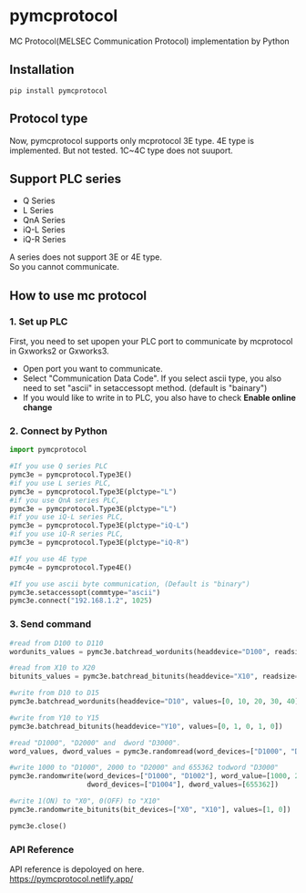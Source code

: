 # pymcprotocol
MC Protocol(MELSEC Communication Protocol) implementation by Python

## Installation 
```console 
pip install pymcprotocol
```

## Protocol type
Now, pymcprotocol supports only mcprotocol 3E type.
4E type is implemented. But not tested.
1C~4C type does not suuport.

## Support PLC series
- Q Series
- L Series
- QnA Series
- iQ-L Series
- iQ-R Series

A series does not support 3E or 4E type.  
So you cannot communicate. 

## How to use mc protocol
### 1. Set up PLC
First, you need to set upopen your PLC port to communicate by mcprotocol in Gxworks2 or Gxworks3.  
- Open port you want to communicate.  
- Select "Communication Data Code". If you select ascii type, you also need to set "ascii" in setaccessopt method. (default is "bainary")
- If you would like to write in to PLC, you also have to check __Enable online change__

### 2. Connect by Python
```python
import pymcprotocol

#If you use Q series PLC
pymc3e = pymcprotocol.Type3E()
#if you use L series PLC,
pymc3e = pymcprotocol.Type3E(plctype="L")
#if you use QnA series PLC,
pymc3e = pymcprotocol.Type3E(plctype="L")
#if you use iQ-L series PLC,
pymc3e = pymcprotocol.Type3E(plctype="iQ-L")
#if you use iQ-R series PLC,
pymc3e = pymcprotocol.Type3E(plctype="iQ-R")

#If you use 4E type
pymc4e = pymcprotocol.Type4E()

#If you use ascii byte communication, (Default is "binary")
pymc3e.setaccessopt(commtype="ascii")
pymc3e.connect("192.168.1.2", 1025)

```

### 3. Send command
```python
#read from D100 to D110
wordunits_values = pymc3e.batchread_wordunits(headdevice="D100", readsize=10)

#read from X10 to X20
bitunits_values = pymc3e.batchread_bitunits(headdevice="X10", readsize=10)

#write from D10 to D15
pymc3e.batchread_wordunits(headdevice="D10", values=[0, 10, 20, 30, 40])

#write from Y10 to Y15
pymc3e.batchread_bitunits(headdevice="Y10", values=[0, 1, 0, 1, 0])

#read "D1000", "D2000" and  dword "D3000".
word_values, dword_values = pymc3e.randomread(word_devices=["D1000", "D2000"], dword_devices=["D3000"])

#write 1000 to "D1000", 2000 to "D2000" and 655362 todword "D3000"
pymc3e.randomwrite(word_devices=["D1000", "D1002"], word_value=[1000, 2000], 
                   dword_devices=["D1004"], dword_values=[655362])

#write 1(ON) to "X0", 0(OFF) to "X10"
pymc3e.randomwrite_bitunits(bit_devices=["X0", "X10"], values=[1, 0])

pymc3e.close()
```

### API Reference
API reference is depoloyed on here.  
https://pymcprotocol.netlify.app/